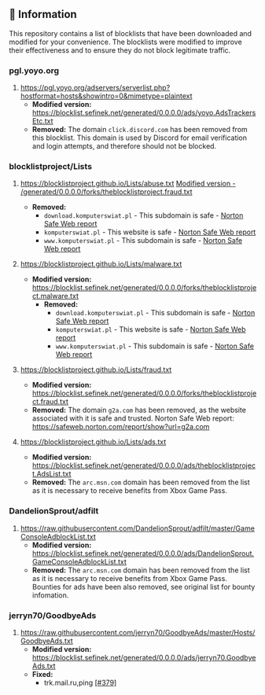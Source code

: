 ## 📝 Information
This repository contains a list of blocklists that have been downloaded and modified for your convenience.
The blocklists were modified to improve their effectiveness and to ensure they do not block legitimate traffic.


### pgl.yoyo.org
1. https://pgl.yoyo.org/adservers/serverlist.php?hostformat=hosts&showintro=0&mimetype=plaintext
   - **Modified version:** https://blocklist.sefinek.net/generated/0.0.0.0/ads/yoyo.AdsTrackersEtc.txt
   - **Removed:**
   The domain `click.discord.com` has been removed from this blocklist. This domain is used by Discord for email verification and login attempts, and therefore should not be blocked.


### blocklistproject/Lists
1. https://blocklistproject.github.io/Lists/abuse.txt [Modified version - /generated/0.0.0.0/forks/theblocklistproject.fraud.txt](https://blocklist.sefinek.net/generated/0.0.0.0/forks/theblocklistproject.fraud.txt)
    - **Removed:**
      - `download.komputerswiat.pl` - This subdomain is safe - [Norton Safe Web report](https://safeweb.norton.com/report/show?url=download.komputerswiat.pl)
      - `komputerswiat.pl` - This website is safe - [Norton Safe Web report](https://safeweb.norton.com/report/show?url=komputerswiat.pl)
      - `www.komputerswiat.pl` - This subdomain is safe - [Norton Safe Web report](https://safeweb.norton.com/report/show?url=www.komputerswiat.pl)

2. https://blocklistproject.github.io/Lists/malware.txt
   - **Modified version:** https://blocklist.sefinek.net/generated/0.0.0.0/forks/theblocklistproject.malware.txt
      - **Removed:**
         - `download.komputerswiat.pl` - This subdomain is safe - [Norton Safe Web report](https://safeweb.norton.com/report/show?url=download.komputerswiat.pl)
         - `komputerswiat.pl` - This website is safe - [Norton Safe Web report](https://safeweb.norton.com/report/show?url=komputerswiat.pl)
         - `www.komputerswiat.pl` - This subdomain is safe - [Norton Safe Web report](https://safeweb.norton.com/report/show?url=www.komputerswiat.pl)

3. https://blocklistproject.github.io/Lists/fraud.txt
   - **Modified version:** https://blocklist.sefinek.net/generated/0.0.0.0/forks/theblocklistproject.fraud.txt
   - **Removed:**
   The domain `g2a.com` has been removed, as the website associated with it is safe and trusted. Norton Safe Web report: https://safeweb.norton.com/report/show?url=g2a.com

4. https://blocklistproject.github.io/Lists/ads.txt
   - **Modified version:** https://blocklist.sefinek.net/generated/0.0.0.0/ads/theblocklistproject.AdsList.txt
   - **Removed:**
   The `arc.msn.com` domain has been removed from the list as it is necessary to receive benefits from Xbox Game Pass.


### DandelionSprout/adfilt
1. https://raw.githubusercontent.com/DandelionSprout/adfilt/master/GameConsoleAdblockList.txt
   - **Modified version:** https://blocklist.sefinek.net/generated/0.0.0.0/ads/DandelionSprout.GameConsoleAdblockList.txt
   - **Removed:**
   The `arc.msn.com` domain has been removed from the list as it is necessary to receive benefits from Xbox Game Pass. Bounties for ads have been also removed, see original list for bounty infomation. 


### jerryn70/GoodbyeAds
1. https://raw.githubusercontent.com/jerryn70/GoodbyeAds/master/Hosts/GoodbyeAds.txt
   - **Modified version:** https://blocklist.sefinek.net/generated/0.0.0.0/ads/jerryn70.GoodbyeAds.txt
   - **Fixed:**
      * trk.mail.ru,ping [[#379]](https://github.com/jerryn70/GoodbyeAds/pull/379)